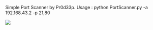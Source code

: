 Simple Port Scanner by Pr0d33p.
Usage : python PortScanner.py -a 192.168.43.2 -p 21,80

<img src="https://imgur.com/d7SvdUP">
